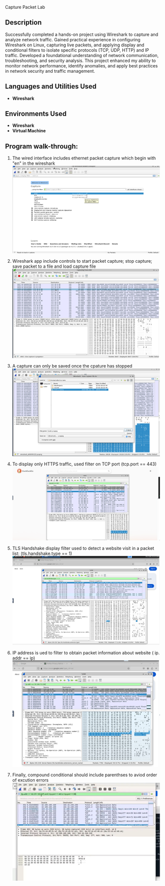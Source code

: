 Capture Packet Lab 
<h2>Description</h2>
Successfully completed a hands-on project using Wireshark to capture and analyze network traffic. Gained practical experience in configuring Wireshark on Linux, capturing live packets, and applying display and conditional filters to isolate specific protocols (TCP, UDP, HTTP) and IP traffic. Developed a foundational understanding of network communication, troubleshooting, and security analysis. This project enhanced my ability to monitor network performance, identify anomalies, and apply best practices in network security and traffic management.
<br />


<h2>Languages and Utilities Used</h2>

- <b>Wireshark</b> 


<h2>Environments Used</h2>

- <b>Wireshark</b> 
- <b>Virtual Machine</b> 

<h2>Program walk-through:</h2>

1) The wired interface includes ethernet packet capture which begin with "en" in the wireshark <br/>
![Image Alt](https://github.com/hass09an/CapturePacketLab/blob/main/Screenshot%202025-01-08%20150932.png?raw=true)

2) Wireshark app include controls to start packet capture; stop capture; save packet to a file and load capture file
![Image Alt](https://github.com/hass09an/CapturePacketLab/blob/e5daa41913253cacc25f8c021aef6960441874a6/logs.png)

3) A capture can only be saved once the cpature has stopped
![Image Alt](https://github.com/hass09an/CapturePacketLab/blob/da2d60a7e7f42822e72f3a830e7826d06bd68d23/Screenshot%202025-01-08%20155028.png)

4) To display only HTTPS traffic, used filter on TCP port (tcp.port == 443)
![Image Alt](https://github.com/hass09an/CapturePacketLab/blob/72f74e021282c08b813eb3081393b332d02b2c7e/task%203.png)

5) TLS Handshake display filter used to detect a website visit in a packet list: (tls.handshake.type == 1)
![Image Alt](https://github.com/hass09an/CapturePacketLab/blob/1daed1351a808cc52b6cc25121dd8ec033c5f918/Tls.handshakes.type%20%3D%3D%201.png)

6) IP address is ued to filter to obtain packet information about website ( ip. addr == ip)
![Image Alt](https://github.com/hass09an/CapturePacketLab/blob/24307cb3a344f997080c17335429394e28c4c656/ip.addr%20%3D%3D%20IP.png)

7) Finally, compound conditional should include parenthses to aviod order of excution errors
![Imagine Alt](https://github.com/hass09an/CapturePacketLab/blob/17987bf0da1e28628a98491807f9e0d34671ea00/not%20.png)



<!--
 ```diff
- text in red
+ text in green
! text in orange
# text in gray
@@ text in purple (and bold)@@
```
--!>
